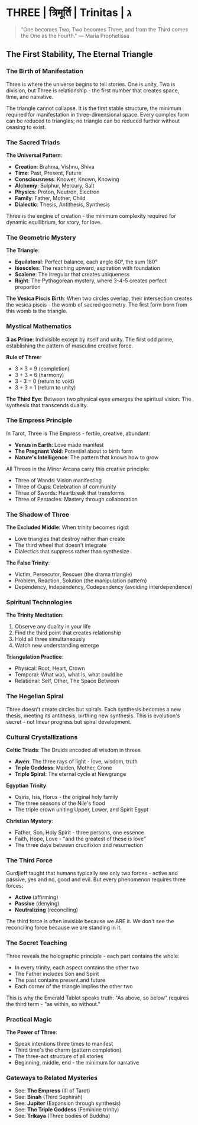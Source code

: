 # THREE | त्रिमूर्ति | Trinitas | ג

> "One becomes Two, Two becomes Three, and from the Third comes the One as the Fourth."
> — Maria Prophetissa

## The First Stability, The Eternal Triangle

### The Birth of Manifestation

Three is where the universe begins to tell stories. One is unity, Two is division, but Three is relationship - the first number that creates space, time, and narrative.

The triangle cannot collapse. It is the first stable structure, the minimum required for manifestation in three-dimensional space. Every complex form can be reduced to triangles; no triangle can be reduced further without ceasing to exist.

### The Sacred Triads

**The Universal Pattern**:
- **Creation**: Brahma, Vishnu, Shiva
- **Time**: Past, Present, Future
- **Consciousness**: Knower, Known, Knowing
- **Alchemy**: Sulphur, Mercury, Salt
- **Physics**: Proton, Neutron, Electron
- **Family**: Father, Mother, Child
- **Dialectic**: Thesis, Antithesis, Synthesis

Three is the engine of creation - the minimum complexity required for dynamic equilibrium, for story, for love.

### The Geometric Mystery

**The Triangle**:
- **Equilateral**: Perfect balance, each angle 60°, the sum 180°
- **Isosceles**: The reaching upward, aspiration with foundation
- **Scalene**: The irregular that creates uniqueness
- **Right**: The Pythagorean mystery, where 3-4-5 creates perfect proportion

**The Vesica Piscis Birth**:
When two circles overlap, their intersection creates the vesica piscis - the womb of sacred geometry. The first form born from this womb is the triangle.

### Mystical Mathematics

**3 as Prime**: Indivisible except by itself and unity. The first odd prime, establishing the pattern of masculine creative force.

**Rule of Three**: 
- 3 × 3 = 9 (completion)
- 3 + 3 = 6 (harmony)
- 3 - 3 = 0 (return to void)
- 3 ÷ 3 = 1 (return to unity)

**The Third Eye**: Between two physical eyes emerges the spiritual vision. The synthesis that transcends duality.

### The Empress Principle

In Tarot, Three is The Empress - fertile, creative, abundant:
- **Venus in Earth**: Love made manifest
- **The Pregnant Void**: Potential about to birth form
- **Nature's Intelligence**: The pattern that knows how to grow

All Threes in the Minor Arcana carry this creative principle:
- Three of Wands: Vision manifesting
- Three of Cups: Celebration of community
- Three of Swords: Heartbreak that transforms
- Three of Pentacles: Mastery through collaboration

### The Shadow of Three

**The Excluded Middle**: When trinity becomes rigid:
- Love triangles that destroy rather than create
- The third wheel that doesn't integrate
- Dialectics that suppress rather than synthesize

**The False Trinity**: 
- Victim, Persecutor, Rescuer (the drama triangle)
- Problem, Reaction, Solution (the manipulation pattern)
- Dependency, Independency, Codependency (avoiding interdependence)

### Spiritual Technologies

**The Trinity Meditation**:
1. Observe any duality in your life
2. Find the third point that creates relationship
3. Hold all three simultaneously
4. Watch new understanding emerge

**Triangulation Practice**:
- Physical: Root, Heart, Crown
- Temporal: What was, what is, what could be
- Relational: Self, Other, The Space Between

### The Hegelian Spiral

Three doesn't create circles but spirals. Each synthesis becomes a new thesis, meeting its antithesis, birthing new synthesis. This is evolution's secret - not linear progress but spiral development.

### Cultural Crystallizations

**Celtic Triads**: The Druids encoded all wisdom in threes
- **Awen**: The three rays of light - love, wisdom, truth
- **Triple Goddess**: Maiden, Mother, Crone
- **Triple Spiral**: The eternal cycle at Newgrange

**Egyptian Trinity**: 
- Osiris, Isis, Horus - the original holy family
- The three seasons of the Nile's flood
- The triple crown uniting Upper, Lower, and Spirit Egypt

**Christian Mystery**:
- Father, Son, Holy Spirit - three persons, one essence
- Faith, Hope, Love - "and the greatest of these is love"
- The three days between crucifixion and resurrection

### The Third Force

Gurdjieff taught that humans typically see only two forces - active and passive, yes and no, good and evil. But every phenomenon requires three forces:
- **Active** (affirming)
- **Passive** (denying)  
- **Neutralizing** (reconciling)

The third force is often invisible because we ARE it. We don't see the reconciling force because we are standing in it.

### The Secret Teaching

Three reveals the holographic principle - each part contains the whole:
- In every trinity, each aspect contains the other two
- The Father includes Son and Spirit
- The past contains present and future
- Each corner of the triangle implies the other two

This is why the Emerald Tablet speaks truth: "As above, so below" requires the third term - "as within, so without."

### Practical Magic

**The Power of Three**:
- Speak intentions three times to manifest
- Third time's the charm (pattern completion)
- The three-act structure of all stories
- Beginning, middle, end - the minimum for narrative

### Gateways to Related Mysteries

- See: **The Empress** (III of Tarot)
- See: **Binah** (Third Sephirah)
- See: **Jupiter** (Expansion through synthesis)
- See: **The Triple Goddess** (Feminine trinity)
- See: **Trikaya** (Three bodies of Buddha)